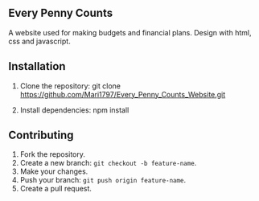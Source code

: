 ## Every Penny Counts 
A website used for making budgets and financial plans. Design with html, css and javascript.

## Installation
1. Clone the repository:
 git clone https://github.com/Mari1797/Every_Penny_Counts_Website.git

2. Install dependencies:
 npm install

## Contributing
1. Fork the repository.
2. Create a new branch: `git checkout -b feature-name`.
3. Make your changes.
4. Push your branch: `git push origin feature-name`.
5. Create a pull request.
